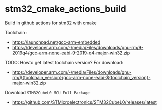 # stm32_cmake_actions_build
Build in github actions for stm32 with cmake



Toolchain :  
  - https://launchpad.net/gcc-arm-embedded   
  - https://developer.arm.com/-/media/Files/downloads/gnu-rm/9-2019q4/gcc-arm-none-eabi-9-2019-q4-major-win32.zip

TODO: Howto get latest toolchain version? For download:  
  - https://developer.arm.com/-/media/Files/downloads/gnu-rm/${toolchain_version}/gcc-arm-none-eabi-${toolchain_version}-major-win32.zip

Download `STM32CubeL0 MCU Full Package`  
  - https://github.com/STMicroelectronics/STM32CubeL0/releases/latest

